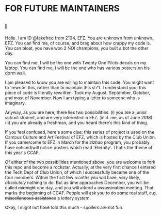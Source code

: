 # FOR FUTURE MAINTAINERS
## I
Hello. I am ID @fakefred from 2104, EFZ. You are unknown from unknown, EFZ.
You can find me, of course, and brag about how crappy my code is.
You can bloat, you have won 2 NOI champions, you built a bot the other day.

You can find me, I will be the one with Twenty One Pilots decals on my laptop.
You can find me, I will be the one who has various posters on his dorm wall.

I am pleased to know you are willing to maintain this code.
You might want to 'rewrite' this, rather than to maintain this sh*t.
I understand you; this piece of code is literally rewritten.
Took my August, September, October, and most of November.
Now I am typing a letter to someone who is imaginary.

Anyway, as you are here, there lies two possibilities:
(i) you are a junior school student, and are very interested in EFZ. (incl. me, as of June 2018)
(ii) you are already a freshman, and you heard there's this kind of thing.

If you feel confused, here's some clue:
this series of project is used on the Campus Culture and Art Festival of EFZ,
which is hosted by the Club Union. If you came/come to EFZ in March for the _zizhao_ program,
you probably have noticed/will notice posters which read 'Eternity'. That's the theme of this year's CCAF.

Of either of the two possibilities mentioned above, you are welcome to fork this repo and become a rockstar.
Actually, at the very first chance I entered the Tech Dept of Club Union,
of which I successfully became one of the four members.
Within the first few months you will have, very likely, _absolutely_ nothing to do.
But as time approaches December, you will be called ~~midnight~~ one day,
and you will attend a ~~assassination~~ meeting. That marks the beginning of CCAF.
People will ask you to do some real stuff, e.g. ~~miscellaneous assistance~~ a lottery system.

Okay, I might not have told this much - spoilers are not fun.